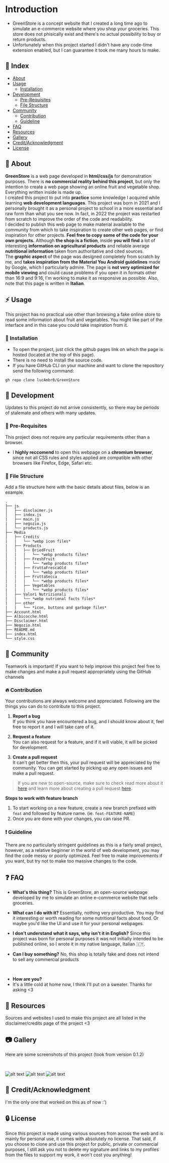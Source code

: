 # Introduction
- GreenStore is a concept website that I created a long time ago to simulate an e-commerce website where you shop your groceries. This store does not phisically exist and there's no actual possibility to buy or return products.
- Unfortunately when this project started I didn't have any code-time extension enabled, but I can guarantee it took me many hours to make.

## :ledger: Index

- [About](#beginner-about)
- [Usage](#zap-usage)
  - [Installation](#electric_plug-installation)
- [Development](#wrench-development)
  - [Pre-Requisites](#notebook-pre-requisites)
  - [File Structure](#file_folder-file-structure)
- [Community](#cherry_blossom-community)
  - [Contribution](#fire-contribution)
  - [Guideline](#exclamation-guideline)  
- [FAQ](#question-faq)
- [Resources](#page_facing_up-resources)
- [Gallery](#camera-gallery)
- [Credit/Acknowledgment](#star2-creditacknowledgment)
- [License](#lock-license)

##  :beginner: About
**GreenStore** is a web page developed in **html/css/js** for demonstration purposes. There is **no commercial reality behind this project**, but only the intention to create a web page showing an online fruit and vegetable shop. Everything written inside is made up.
<br>
I created this project to put into **practice** some knowledge I acquired while learning **web development languages**.
This project was born in 2021 and I personally brought it as a personal project to school in a more essential and raw form than what you see now. In fact, in 2022 the project was restarted from scratch to improve the order of the code and readability.
<br>
I decided to publish this web page to make material available to the community from which to take inspiration to create other web pages, or find inspiration for other projects. **Feel free to copy some of the code for your own projects.**
Although **the shop is a fiction**, inside **you will find** a lot of interesting **information on agricultural products** and reliable average **nutritional information** taken from authoritative and cited sources.
<br>
The **graphic aspect** of the page was designed completely from scratch by me, and **takes inspiration from the Material You Android guidelines** made by Google, which I particularly admire.
The page is **not very optimized for mobile viewing** and could cause problems if you open it in formats other than 16:9 and 9:16, I'm working to make it as responsive as possible.
Also, note that this page is written in **Italian**.

## :zap: Usage
This project has no practical use other than browsing a fake online store to read some information about fruit and vegetables.
You might like part of the interface and in this case you could take inspiration from it.

###  :electric_plug: Installation
- To open the project, just click the github pages link on which the page is hosted (located at the top of this page).
- There is no need to install the source code.
- If you have GitHub CLI on your machine and want to clone the repository send the following command:

```
gh repo clone lucAmbr0/GreenStore
```

##  :wrench: Development
Updates to this project do not arrive consistently, so there may be periods of stalemate and others with many updates.

### :notebook: Pre-Requisites
This project does not require any particular requirements other than a browser.
- I **highly reccomend** to open this webpage on a **chromium browser**, since not all CSS rules and styles applied are compatible with other browsers like Firefox, Edge, Safari etc.

###  :file_folder: File Structure
Add a file structure here with the basic details about files, below is an example.

```
.
├── js
│   ├── disclaimer.js
│   ├── index.js
|   ├── main.js
|   ├── negozio.js
│   └── products.js
├── Media
│   ├── Credits
|   |   └── *webp icon files*
|   ├── Products
│   |   ├── DriedFruit
|   |   |   └── *webp products files*
│   |   ├── FreshFruit
|   |   |   └── *webp products files*
│   |   ├── FruttaFrescaOld
|   |   |   └── *webp products files*
│   |   ├── FruttaSecca
|   |   |   └── *webp products files*
|   |   ├── Vegetables
|   |   |   └── *webp products files*
│   ├── Valori Nutrizionali
|   |   └── *webp nutrional facts files*
|   ├── other
|   |   └── *icon, buttons and garbage files*
├── Account.html
├── Albicocche.html
├── Disclaimer.html
├── Negozio.html
├── README.md
├── index.html
└── style.css
```

## :cherry_blossom: Community

Teamwork is important! If you want to help improve this project feel free to make changes and make a pull request appropriately using the GitHub channels

 ###  :fire: Contribution

 Your contributions are always welcome and appreciated. Following are the things you can do to contribute to this project.

 1. **Report a bug** <br>
 If you think you have encountered a bug, and I should know about it, feel free to report it and I will take care of it.

 2. **Request a feature** <br>
 You can also request for a feature, and if it will viable, it will be picked for development.  

 3. **Create a pull request** <br>
 It can't get better then this, your pull request will be appreciated by the community. You can get started by picking up any open issues and make a pull request.

 > If you are new to open-source, make sure to check read more about it [here](https://www.digitalocean.com/community/tutorial_series/an-introduction-to-open-source) and learn more about creating a pull request [here](https://www.digitalocean.com/community/tutorials/how-to-create-a-pull-request-on-github).


**Steps to work with feature branch**

1. To start working on a new feature, create a new branch prefixed with `feat` and followed by feature name. (ie. `feat-FEATURE-NAME`)
2. Once you are done with your changes, you can raise PR.

### :exclamation: Guideline
There are no particularly stringent guidelines as this is a fairly small project, however, as a relative beginner in the world of web development, you may find the code messy or poorly optimized. Feel free to make improvements if you want, but try not to make too massive changes to the code.

## :question: FAQ
- **What's this thing?**
This is GreenStore, an open-source webpage developed by me to simulate an online e-commerce website that sells groceries.

- **What can I do with it?**
Essentially, nothing very productive. You may find it interesting or worth reading for some nutritional facts about food. Or maybe you'd like the UI and use it for your personal webpages.

- **I don't understand what it says, why isn't it in English?**
Since this project was born for personal purposes it was not initially intended to be published online, so I wrote it in my native language, Italian 🇮🇹.

- **Can I buy something?**
No, this shop is totally fake and does not intend to sell any commercial products

<br>

- **How are you?**
- It's a little cold at home now, I think I'll put on a sweater. Thanks for asking <3

##  :page_facing_up: Resources
Sources and websites I used to make this project are all listed in the disclaimer/credits page of the project <3

##  :camera: Gallery
Here are some screenshots of this project (took from version 0.1.2)

<br>

![alt text](https://github.com/lucAmbr0/GreenStore/blob/lucAmbr0-patch-1/GreenStoreSCREEN1.png?raw=true)
![alt text](https://github.com/lucAmbr0/GreenStore/blob/lucAmbr0-patch-1/GreenStoreSCREEN2.png?raw=true)
![alt text](https://github.com/lucAmbr0/GreenStore/blob/lucAmbr0-patch-1/GreenStoreSCREEN3.png?raw=true)


## :star2: Credit/Acknowledgment
I'm the only one that worked on this as of now :')

##  :lock: License
Since this project is made using various sources from across the web and is mainly for personal use, it comes with absolutely no license.
That said, if you choose to clone and use this project for public, private or commercial purposes, I still ask you not to delete my signature and links to my profiles from the files to support my work, it won't cost you anything!
